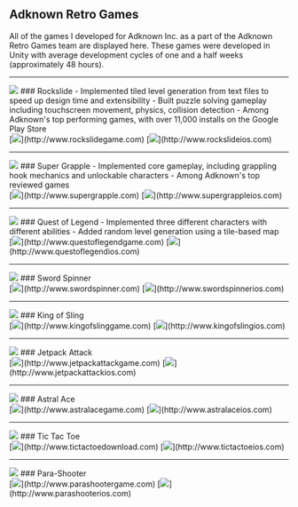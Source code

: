 ## Adknown Retro Games
All of the games I developed for Adknown Inc. as a part of the Adknown Retro Games team are displayed here. These games were developed in Unity with average development cycles of one and a half weeks (approximately 48 hours).

-------------

<div class="block" markdown="1">
<img class="icon" src="assets/images/rockslideicon.png">
### Rockslide
- Implemented tiled level generation from text files to speed up design time and extensibility
- Built puzzle solving gameplay including touchscreen movement, physics, collision detection
- Among Adknown's top performing games, with over 11,000 installs on the Google Play Store
</div>
[<img class="badge" src="assets/images/google-play-badge.png">](http://www.rockslidegame.com)
[<img class="badge" src="assets/images/itunes-badge.svg">](http://www.rockslideios.com)

-------------
<div class="block" markdown="1">
<img class="icon" src="assets/images/supergrappleicon.png">
### Super Grapple
- Implemented core gameplay, including grappling hook mechanics and unlockable characters
- Among Adknown's top reviewed games
</div>
[<img class="badge" src="assets/images/google-play-badge.png">](http://www.supergrapple.com)
[<img class="badge" src="assets/images/itunes-badge.svg">](http://www.supergrappleios.com)

-------------
<div class="block" markdown="1">
<img class="icon" src="assets/images/questoflegendicon.png">
### Quest of Legend
- Implemented three different characters with different abilities
- Added random level generation using a tile-based map
</div>
[<img class="badge" src="assets/images/google-play-badge.png">](http://www.questoflegendgame.com)
[<img class="badge" src="assets/images/itunes-badge.svg">](http://www.questoflegendios.com)

-------------
<div class="block" markdown="1">
<img class="icon" src="assets/images/swordspinnericon.png">
### Sword Spinner

</div>
[<img class="badge" src="assets/images/google-play-badge.png">](http://www.swordspinner.com)
[<img class="badge" src="assets/images/itunes-badge.svg">](http://www.swordspinnerios.com)

-------------
<div class="block" markdown="1">
<img class="icon" src="assets/images/kingofslingicon.png">
### King of Sling

</div>
[<img class="badge" src="assets/images/google-play-badge.png">](http://www.kingofslinggame.com)
[<img class="badge" src="assets/images/itunes-badge.svg">](http://www.kingofslingios.com)

-------------
<div class="block" markdown="1">
<img class="icon" src="assets/images/jetpackattackicon.png">
### Jetpack Attack

</div>
[<img class="badge" src="assets/images/google-play-badge.png">](http://www.jetpackattackgame.com)
[<img class="badge" src="assets/images/itunes-badge.svg">](http://www.jetpackattackios.com)

-------------
<div class="block" markdown="1">
<img class="icon" src="assets/images/astralaceicon.png">
### Astral Ace

</div>
[<img class="badge" src="assets/images/google-play-badge.png">](http://www.astralacegame.com)
[<img class="badge" src="assets/images/itunes-badge.svg">](http://www.astralaceios.com)

-------------
<div class="block" markdown="1">
<img class="icon" src="assets/images/tictactoeicon.png">
### Tic Tac Toe

</div>
[<img class="badge" src="assets/images/google-play-badge.png">](http://www.tictactoedownload.com)
[<img class="badge" src="assets/images/itunes-badge.svg">](http://www.tictactoeios.com)

-------------
<div class="block" markdown="1">
<img class="icon" src="assets/images/parashootericon.png">
### Para-Shooter

</div>
[<img class="badge" src="assets/images/google-play-badge.png">](http://www.parashootergame.com)
[<img class="badge" src="assets/images/itunes-badge.svg">](http://www.parashooterios.com)